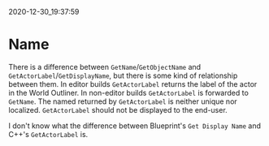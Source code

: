2020-12-30_19:37:59

# Name

There is a difference between `GetName`/`GetObjectName` and `GetActorLabel`/`GetDisplayName`, but there is some kind of relationship between them.
In editor builds `GetActorLabel` returns the label of the actor in the World Outliner.
In non-editor builds `GetActorLabel` is forwarded to `GetName`.
The named returned by `GetActorLabel` is neither unique nor localized.
`GetActorLabel` should not be displayed to the end-user.

I don't know what the difference between Blueprint's `Get Display Name` and C++'s `GetActorLabel` is.